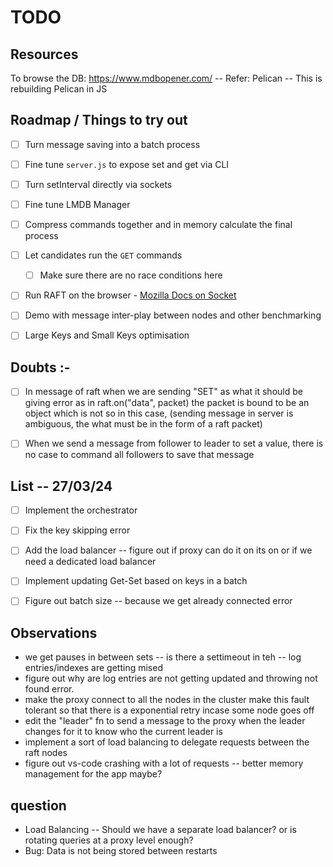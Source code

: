 # TODO

## Resources
To browse the DB: https://www.mdbopener.com/
-- Refer: Pelican -- This is rebuilding Pelican in JS

## Roadmap / Things to try out

- [ ] Turn message saving into a batch process
- [ ] Fine tune `server.js` to expose set and get via CLI
- [ ] Turn setInterval directly via sockets
- [ ] Fine tune LMDB Manager
- [ ] Compress commands together and in memory calculate the final process
- [ ] Let candidates run the `GET` commands
   - [ ] Make sure there are no race conditions here
- [ ] Run RAFT on the browser - [Mozilla Docs on Socket](https://developer.mozilla.org/en-US/docs/Web/API/WebSockets_API)
- [ ] Demo with message inter-play between nodes and other benchmarking 
- [ ] Large Keys and Small Keys optimisation



## Doubts :- 
- [ ] In message of raft when we are sending "SET" as what it should be giving error as in raft.on("data", packet) the packet is bound to be an object which is not so in this case, (sending message in server is ambiguous, the what must be in the form of a raft packet)

- [ ] When we send a message from follower to leader to set a value, there is no case to command all followers to save that message



## List -- 27/03/24

- [ ] Implement the orchestrator
- [ ] Fix the key skipping error
- [ ] Add the load balancer -- figure out if proxy can do it on its on or if we need a dedicated load balancer
- [ ] Implement updating Get-Set based on keys in a batch
- [ ] Figure out batch size -- because we get already connected error


## Observations

- we get pauses in between sets -- is there a settimeout in teh -- log entries/indexes are getting mised 
- figure out why are log entries are not getting updated and throwing not found error.
- make the proxy connect to all the nodes in the cluster
   make this fault tolerant so that there is a exponential retry incase some node goes off
- edit the "leader" fn to send a message to the proxy when the leader changes for it to know who the current leader is
- implement a sort of load balancing to delegate requests between the raft nodes
- figure out vs-code crashing with a lot of requests -- better memory management for the app maybe?

## question

- Load Balancing -- Should we have a separate load balancer? or is rotating queries at a proxy level enough?
- Bug: Data is not being stored between restarts
